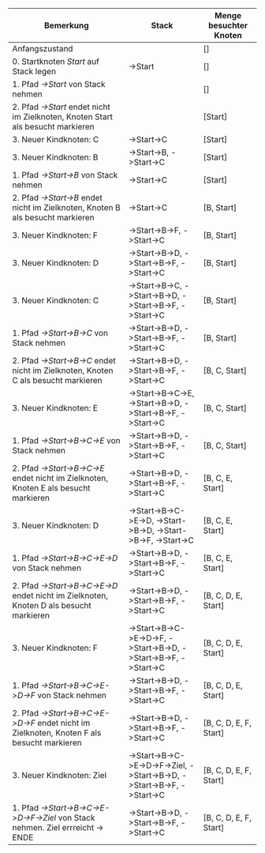| Bemerkung | Stack | Menge besuchter Knoten |
|---------------------------|---------------------------|------------|
| Anfangszustand |  | [] |
| 0. Startknoten *Start* auf Stack legen | ->Start | [] |
| 1. Pfad *->Start* von Stack nehmen |  | [] |
| 2. Pfad *->Start* endet nicht im Zielknoten, Knoten Start als besucht markieren |  | [Start] |
| 3. Neuer Kindknoten: C | ->Start->C | [Start] |
| 3. Neuer Kindknoten: B | ->Start->B, ->Start->C | [Start] |
| 1. Pfad *->Start->B* von Stack nehmen | ->Start->C | [Start] |
| 2. Pfad *->Start->B* endet nicht im Zielknoten, Knoten B als besucht markieren | ->Start->C | [B, Start] |
| 3. Neuer Kindknoten: F | ->Start->B->F, ->Start->C | [B, Start] |
| 3. Neuer Kindknoten: D | ->Start->B->D, ->Start->B->F, ->Start->C | [B, Start] |
| 3. Neuer Kindknoten: C | ->Start->B->C, ->Start->B->D, ->Start->B->F, ->Start->C | [B, Start] |
| 1. Pfad *->Start->B->C* von Stack nehmen | ->Start->B->D, ->Start->B->F, ->Start->C | [B, Start] |
| 2. Pfad *->Start->B->C* endet nicht im Zielknoten, Knoten C als besucht markieren | ->Start->B->D, ->Start->B->F, ->Start->C | [B, C, Start] |
| 3. Neuer Kindknoten: E | ->Start->B->C->E, ->Start->B->D, ->Start->B->F, ->Start->C | [B, C, Start] |
| 1. Pfad *->Start->B->C->E* von Stack nehmen | ->Start->B->D, ->Start->B->F, ->Start->C | [B, C, Start] |
| 2. Pfad *->Start->B->C->E* endet nicht im Zielknoten, Knoten E als besucht markieren | ->Start->B->D, ->Start->B->F, ->Start->C | [B, C, E, Start] |
| 3. Neuer Kindknoten: D | ->Start->B->C->E->D, ->Start->B->D, ->Start->B->F, ->Start->C | [B, C, E, Start] |
| 1. Pfad *->Start->B->C->E->D* von Stack nehmen | ->Start->B->D, ->Start->B->F, ->Start->C | [B, C, E, Start] |
| 2. Pfad *->Start->B->C->E->D* endet nicht im Zielknoten, Knoten D als besucht markieren | ->Start->B->D, ->Start->B->F, ->Start->C | [B, C, D, E, Start] |
| 3. Neuer Kindknoten: F | ->Start->B->C->E->D->F, ->Start->B->D, ->Start->B->F, ->Start->C | [B, C, D, E, Start] |
| 1. Pfad *->Start->B->C->E->D->F* von Stack nehmen | ->Start->B->D, ->Start->B->F, ->Start->C | [B, C, D, E, Start] |
| 2. Pfad *->Start->B->C->E->D->F* endet nicht im Zielknoten, Knoten F als besucht markieren | ->Start->B->D, ->Start->B->F, ->Start->C | [B, C, D, E, F, Start] |
| 3. Neuer Kindknoten: Ziel | ->Start->B->C->E->D->F->Ziel, ->Start->B->D, ->Start->B->F, ->Start->C | [B, C, D, E, F, Start] |
| 1. Pfad *->Start->B->C->E->D->F->Ziel* von Stack nehmen. Ziel errreicht -> ENDE | ->Start->B->D, ->Start->B->F, ->Start->C | [B, C, D, E, F, Start] |
